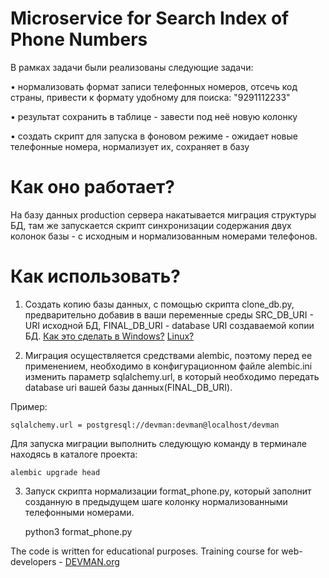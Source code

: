 # Microservice for Search Index of Phone Numbers

В рамках задачи были реализованы следующие задачи:

• нормализовать формат записи телефонных номеров, отсечь код страны, привести к формату удобному для поиска: "9291112233"

• результат сохранить в таблице - завести под неё новую колонку

• создать скрипт для запуска в фоновом режиме - ожидает новые телефонные номера, нормализует их, сохраняет в базу


# Как оно работает?

На базу данных production сервера накатывается миграция структуры БД, там же запускается скрипт синхронизации содержания двух колонок базы - с исходным и нормализованным номерами телефонов.

# Как использовать?

1. Создать копию базы данных, с помощью скрипта clone_db.py, предварительно добавив в ваши переменные среды SRC_DB_URI - URI исходной БД, FINAL_DB_URI - database URI создаваемой копии БД.
[Как это сделать в Windows?](http://ru.stackoverflow.com/questions/153628/%D0%9A%D0%B0%D0%BA-%D0%B4%D0%BE%D0%B1%D0%B0%D0%B2%D0%B8%D1%82%D1%8C-%D0%B2-%D0%BF%D0%B5%D1%80%D0%B5%D0%BC%D0%B5%D0%BD%D0%BD%D1%83%D1%8E-%D0%BE%D0%BA%D1%80%D1%83%D0%B6%D0%B5%D0%BD%D0%B8%D1%8F-path-%D0%BF%D1%83%D1%82%D1%8C) [Linux?](http://ru.stackoverflow.com/questions/228/%D0%9A%D0%B0%D0%BA-%D1%83%D1%81%D1%82%D0%B0%D0%BD%D0%BE%D0%B2%D0%B8%D1%82%D1%8C-%D0%BF%D0%B5%D1%80%D0%B5%D0%BC%D0%B5%D0%BD%D0%BD%D1%83%D1%8E-%D0%BE%D0%BA%D1%80%D1%83%D0%B6%D0%B5%D0%BD%D0%B8%D1%8F-%D0%B2-linux-unix)

2. Миграция осуществляется средствами alembic, поэтому перед ее применением, необходимо в конфигурационном файле alembic.ini изменить параметр sqlalchemy.url, в который необходимо передать database uri вашей базы данных(FINAL_DB_URI).

Пример:

	sqlalchemy.url = postgresql://devman:devman@localhost/devman
	

Для запуска миграции выполнить следующую команду в терминале находясь в каталоге проекта:

	alembic upgrade head

3. Запуск скрипта нормализации format_phone.py, который заполнит созданную в предыдущем шаге колонку нормализованными телефонными номерами.


	python3 format_phone.py
	

The code is written for educational purposes. Training course for web-developers - [DEVMAN.org](https://devman.org)